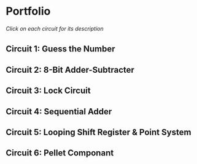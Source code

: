 # Portfolio
###### Click on each circuit for its description
## Circuit 1: Guess the Number 
## Circuit 2: 8-Bit Adder-Subtracter
## Circuit 3: Lock Circuit
## Circuit 4: Sequential Adder
## Circuit 5: Looping Shift Register & Point System
## Circuit 6: Pellet Componant

